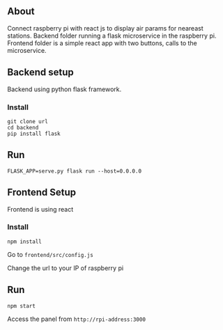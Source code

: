 ## About

Connect raspberry pi with react js to display air params for neareast stations. Backend folder running a flask microservice in the raspberry pi. Frontend folder is a simple react app with two buttons, calls to the microservice.

## Backend setup

Backend using python flask framework.

### Install

```
git clone url
cd backend
pip install flask
```

## Run

```
FLASK_APP=serve.py flask run --host=0.0.0.0
```

## Frontend Setup

Frontend is using react

### Install

```
npm install
```

Go to `frontend/src/config.js`

Change the url to your IP of raspberry pi

## Run

```
npm start
```

Access the panel from `http://rpi-address:3000`


